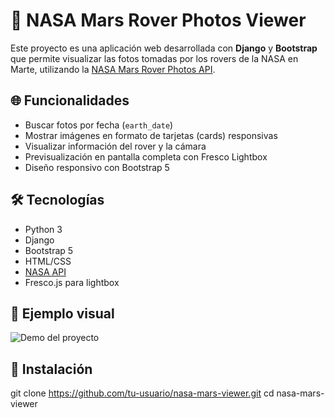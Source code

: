 # 🚀 NASA Mars Rover Photos Viewer

Este proyecto es una aplicación web desarrollada con **Django** y **Bootstrap** que permite visualizar las fotos tomadas por los rovers de la NASA en Marte, utilizando la [NASA Mars Rover Photos API](https://api.nasa.gov/).

## 🌐 Funcionalidades

- Buscar fotos por fecha (`earth_date`)
- Mostrar imágenes en formato de tarjetas (cards) responsivas
- Visualizar información del rover y la cámara
- Previsualización en pantalla completa con Fresco Lightbox
- Diseño responsivo con Bootstrap 5

## 🛠️ Tecnologías

- Python 3
- Django
- Bootstrap 5
- HTML/CSS
- [NASA API](https://api.nasa.gov/)
- Fresco.js para lightbox

## 📸 Ejemplo visual

![Demo del proyecto]()

## 🚀 Instalación
git clone https://github.com/tu-usuario/nasa-mars-viewer.git
cd nasa-mars-viewer
